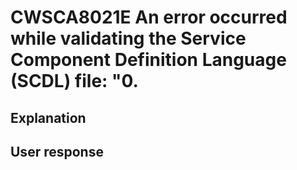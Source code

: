 # CWSCA8021E An error occurred while validating the Service Component Definition Language (SCDL) file: "0.

## Explanation

## User response